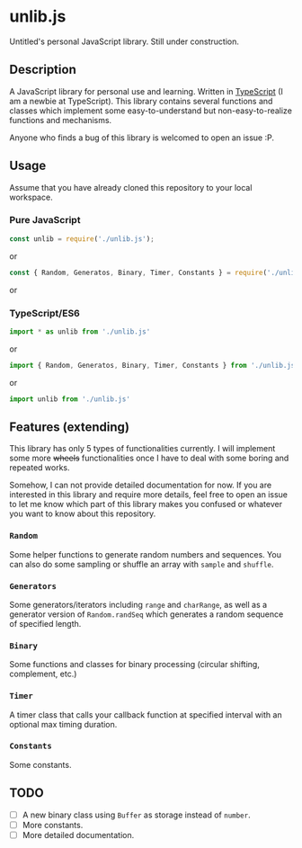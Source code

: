 # unlib.js

Untitled's personal JavaScript library. Still under construction.

## Description

A JavaScript library for personal use and learning. Written in [TypeScript](www.typescriptlang.org) (I am a newbie at TypeScript). This library contains several functions and classes which implement some easy-to-understand but non-easy-to-realize functions and mechanisms.

Anyone who finds a bug of this library is welcomed to open an issue :P.

## Usage

Assume that you have already cloned this repository to your local workspace.

### Pure JavaScript

```JavaScript
const unlib = require('./unlib.js');
```

or

```JavaScript
const { Random, Generatos, Binary, Timer, Constants } = require('./unlib.js');
```

or

### TypeScript/ES6

```TypeScript
import * as unlib from './unlib.js'
```

or

```TypeScript
import { Random, Generatos, Binary, Timer, Constants } from './unlib.js'
```

or

```TypeScript
import unlib from './unlib.js'
```

## Features (extending)

This library has only 5 types of functionalities currently. I will implement some more ~~wheels~~ functionalities once I have to deal with some boring and repeated works.

Somehow, I can not provide detailed documentation for now. If you are interested in this library and require more details, feel free to open an issue to let me know which part of this library makes you confused or whatever you want to know about this repository.

### `Random`

Some helper functions to generate random numbers and sequences. You can also do some sampling or shuffle an array with `sample` and `shuffle`.

### `Generators`

Some generators/iterators including `range` and `charRange`, as well as a generator version of `Random.randSeq` which generates a random sequence of specified length.

### `Binary`

Some functions and classes for binary processing (circular shifting, complement, etc.)

### `Timer`

A timer class that calls your callback function at specified interval with an optional max timing duration.

### `Constants`

Some constants.

## TODO

- [ ] A new binary class using `Buffer` as storage instead of `number`.
- [ ] More constants.
- [ ] More detailed documentation.